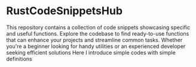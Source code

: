 # RustCodeSnippetsHub
This repository contains a collection of code snippets showcasing specific and useful functions. Explore the codebase to find ready-to-use functions that can enhance your projects and streamline common tasks. Whether you're a beginner looking for handy utilities or an experienced developer seeking efficient solutions
Here I introduce simple codes with simple definitions
